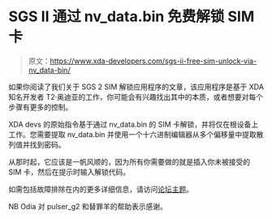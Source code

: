 # SGS II 通过 nv_data.bin 免费解锁 SIM 卡

> 原文：<https://www.xda-developers.com/sgs-ii-free-sim-unlock-via-nv_data-bin/>

如果你阅读了我们关于 SGS 2 SIM 解锁应用程序的文章，该应用程序是基于 XDA 知名开发者 T2·奥迪亚的工作，你可能会有兴趣找出其中的本质，或者想要对每个步骤有更多的控制。

XDA devs 的原始指令基于通过 nv_data.bin 的 SIM 卡解锁，并将仅在根设备上工作。您需要提取 nv_data.bin 并使用一个十六进制编辑器从多个偏移量中提取散列值并找到密码。

从那时起，它应该是一帆风顺的，因为所有你需要做的就是插入你未被接受的 SIM 卡，然后在提示时输入解锁代码。

如需包括故障排除在内的更多详细信息，请访问[论坛主题](http://forum.xda-developers.com/showthread.php?t=1064978)。

NB Odia 对 pulser_g2 和替罪羊的帮助表示感谢。